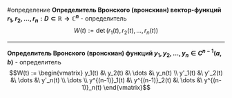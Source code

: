 #определение 
**Определитель Вронского (вронскиан) вектор-функций $r_1, r_2, \dots, r_n: D \subset \mathbb{R} \to \mathbb{C}^n$** - определитель
$$W(t) := \det(r_1(t), r_2(t), \dots, r_n(t))$$

---

**Определитель Вронского (вронскиан) функций $y_1, y_2, \dots, y_n \in C^{n - 1}(a, b)$** - определитель
$$W(t) :=
\begin{vmatrix}
	y_1(t) &\ y_2(t) &\ \dots &\ y_n(t) \\
	y'_1(t) &\ y'_2(t) &\ \dots &\ y'_n(t) \\
	\dots \\
	y^{(n-1)}_1(t) &\ y^{(n-1)}_2(t) &\ \dots &\ y^{(n-1)}_n(t)
\end{vmatrix}$$

